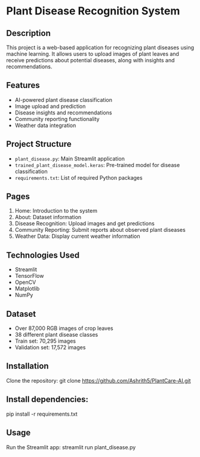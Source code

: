 # Plant Disease Recognition System

## Description
This project is a web-based application for recognizing plant diseases using machine learning. It allows users to upload images of plant leaves and receive predictions about potential diseases, along with insights and recommendations.

## Features
- AI-powered plant disease classification
- Image upload and prediction
- Disease insights and recommendations
- Community reporting functionality
- Weather data integration


## Project Structure
- `plant_disease.py`: Main Streamlit application
- `trained_plant_disease_model.keras`: Pre-trained model for disease classification
- `requirements.txt`: List of required Python packages

## Pages
1. Home: Introduction to the system
2. About: Dataset information
3. Disease Recognition: Upload images and get predictions
4. Community Reporting: Submit reports about observed plant diseases
5. Weather Data: Display current weather information

## Technologies Used
- Streamlit
- TensorFlow
- OpenCV
- Matplotlib
- NumPy

## Dataset
- Over 87,000 RGB images of crop leaves
- 38 different plant disease classes
- Train set: 70,295 images
- Validation set: 17,572 images

## Installation
Clone the repository:
git clone https://github.com/Ashrith5/PlantCare-AI.git

## Install dependencies:
pip install -r requirements.txt

## Usage
Run the Streamlit app:
streamlit run plant_disease.py
